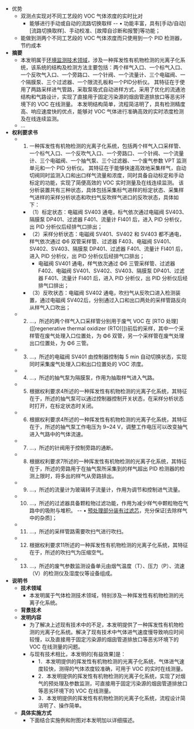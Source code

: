 - 优势
    - 双测点实现对不同工艺段的 VOC 气体浓度的实时比对
        - 能够进行手动或自动的流路切换取样 -- • 功能丰富，具有[手动/自动][流路切换取样]、手动校准、[故障自诊断和报警]等功能；
    - 能做到测两个不同工艺段的 VOC 气体浓度而只使用到一个 PID 检测器，节约成本
- **摘要**
    - 本发明属于[环境监测技术领域](((cEUzRqgc6)))，涉及一种挥发性有机物检测的光离子化系统，该系统的结构及检测方法主要包括：两个样气入口、一个标气入口、一个反吹气入口、一个旁路口、一个针阀、一个流量计、三个电磁阀、一个隔膜泵、三个过滤器、一个限流孔板和一个PID分析仪。
其特征在于使用了两路采样进气管路，采取泵吸式自动进样方式，采用了优化的流通池结构和气路设计，实现了直接用于固定污染源的烟囱管道排放口等恶劣环境下的 VOC 在线测量。
本发明结构简单，流程简洁明了，具有检测精度高、响应速度快的优点，能够对 VOC 气体进行准确高效的实时浓度检测及在线连续监测。
    - ...
- **权利要求书**
    - 1. 一种挥发性有机物检测的光离子化系统，包括两个样气入口采样管、一个标气入口、一个反吹气入口、一个旁路口、一个针阀、一个流量计、三个电磁阀、一个抽气泵、三个过滤器、一个废气参数 VPT 监测单元和一个 PID 分析仪。
其特征在于能够快速高效地采集样气，自动切阀同时监测入口和出口样气流量和浓度，同时具备自动标定和手动标定的功能，实现了简便高效的 VOC 实时测量及在线连续监测。
该分析装置共有三种状态，具体包括采集标气进样的标定状态、采集样气进样的采样分析状态和吹扫气反吹样气进口的反吹状态，具体如下：
        - （1）标定状态：电磁阀 SV403 通电，标气依次通过电磁阀 SV403、隔膜泵 DP401、过滤器 F401、流量计 FI401 后，进入 PID 分析仪，出 PID 分析仪后经排气口排出；
        - （2）采样分析状态：电磁阀 SV401、SV402 和 SV403 都不通电，样气依次通过 Φ6  双管采样管、过滤器 F403、电磁阀 SV401、SV402、SV403、隔膜泵 DP401、过滤器 F401、流量计 FI401 后，进入 PID 分析仪，出 PID 分析仪后经排气口排出；
            - 电磁阀 SV401 通电，样气依次通过 Φ6 三管采样管、过滤器 F402、电磁阀 SV401、SV402、SV403、隔膜泵 DP401、过滤器 F401、流量计 FI401 后，进入 PID 分析仪，出 PID 分析仪后经排气口排出；
        - （3）反吹状态：电磁阀 SV402 通电，吹扫气从反吹口进入检测装置，通过电磁阀 SV402后，分别通过入口和出口两处的采样管路反向从样气入口吹出；
    - 2. ...，所述的两个样气入口采样管分别用于废气 VOC 在 [RTO 处理]([[regenerative thermal oxidizer (RTO)]])前后的采样，其中一个采样管在废气处理入口位置处，为 Φ6 双管，另一个采样管在废气处理出口位置处，为 Φ6 三管。
    - 3. ...，所述的电磁阀 SV401 由控制器控制每 5 min 自动切换状态，实现同时采集废气处理入口和出口位置处的 VOC 浓度。
    - 4. ...，所述的抽气泵为隔膜泵，作用为抽取样气进入气路。
    - 5. 根据权利要求4所述的一种挥发性有机物检测的光离子化系统，其特征在于，所述的抽气泵可以通过控制器控制开关状态，在采样分析状态时打开，在标定状态时关闭。
    - 6. 根据权利要求4所述的一种挥发性有机物检测的光离子化系统，其特征在于，所述的抽气泵工作电压为 9~24 V，调整工作电压可以改变抽气进入气路中的气体流速。
    - 7. ...，所述的针阀用于控制旁路的通断。
    - 8. 根据权利要求7所述的一种挥发性有机物检测的光离子化系统，其特征在于，所述的旁路用于在抽气泵所采集到的样气超出 PID 检测器的检测上限时，将多出的样气从旁路排出。
    - 9. ...，所述的流量计为玻璃转子流量计，作用为调节和控制进气流量。
    - 10. ...，所述的过滤器具备颗粒物过滤功能，作用为减少样气中颗粒物在气路中的吸附与堆积。 -- • [预处理部分]([[预处理]])[装有过滤芯](((--qPuNC89)))，充分保证[去除样气中的杂质]；
    - 11. ...，所述的采样管路需要吹扫气进行吹扫。
    - 12. 根据权利要求11所述的一种挥发性有机物检测的光离子化系统，其特征在于，所述的吹扫气为压缩空气。
    - 13. ...，所述的废气参数监测设备单元由烟气温度（T）、压力（P）、流速（V）的检测仪及湿度仪等设备组成。
- **说明书**
    - **技术领域**
        - 本发明属于气体检测技术领域，特别涉及一种挥发性有机物检测的光离子化系统。
    - **背景技术**
    - **发明内容**
        - 为了解决上述现有技术中的不足，本发明提供了一种挥发性有机物检测的光离子化系统。解决了现有技术中气体进气速度慢导致响应时间较慢，以及直接用于固定污染源的烟囱管道排放口等恶劣环境下的 VOC 在线测量的问题。
        - 与现有技术相比，本发明的[有益效果]是：
            - 1．本发明提供的挥发性有机物检测的光离子化系统，气体进气速度较快，测得的气体浓度较准确，可用于 VOC 的实时在线测量。
            - 2．本发明提供的挥发性有机物检测的光离子化系统，实现了对烟气的预处理及参数监测，可直接用于固定污染源的烟囱管道排放口等恶劣环境下的 VOC 在线测量。
            - 3．本发明提供的挥发性有机物检测的光离子化系统，流程设计简洁明了、操作简单。
    - **具体实施方式**
        - 下面结合实施例和附图对本发明加以详细描述。
